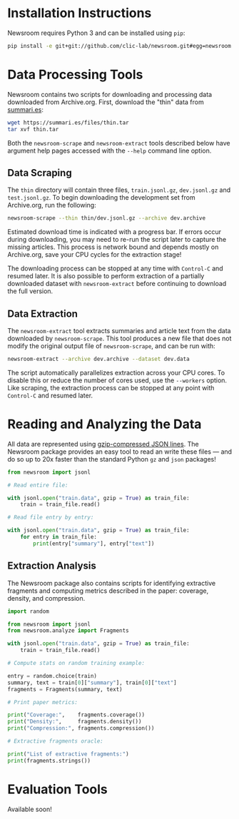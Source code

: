 Installation Instructions
=========================

Newsroom requires Python 3 and can be installed using `pip`:

```sh
pip install -e git+git://github.com/clic-lab/newsroom.git#egg=newsroom
```

Data Processing Tools
=====================

Newsroom contains two scripts for downloading and processing data downloaded
from Archive.org. First, download the "thin" data from [summari.es][summaries]:

```sh
wget https://summari.es/files/thin.tar
tar xvf thin.tar
```

Both the `newsroom-scrape` and `newsroom-extract` tools described below have
argument help pages accessed with the `--help` command line option.

[summaries]: https://summari.es/


Data Scraping
-------------

The `thin` directory will contain three files, `train.jsonl.gz`, `dev.jsonl.gz`
and `test.jsonl.gz`. To begin downloading the development set from Archive.org,
run the following:

```sh
newsroom-scrape --thin thin/dev.jsonl.gz --archive dev.archive
```

Estimated download time is indicated with a progress bar. If errors occur during
downloading, you may need to re-run the script later to capture the missing
articles. This process is network bound and depends mostly on Archive.org, save
your CPU cycles for the extraction stage!

The downloading process can be stopped at any time with `Control-C` and resumed
later. It is also possible to perform extraction of a partially downloaded
dataset with `newsroom-extract` before continuing to download the full version.

Data Extraction
---------------

The `newsroom-extract` tool extracts summaries and article text from the data
downloaded by `newsroom-scrape`. This tool produces a new file that does not
modify the original output file of `newsroom-scrape`, and can be run with:

```sh
newsroom-extract --archive dev.archive --dataset dev.data
```

The script automatically parallelizes extraction across your CPU cores. To
disable this or reduce the number of cores used, use the `--workers` option.
Like scraping, the extraction process can be stopped at any point with
`Control-C` and resumed later.

Reading and Analyzing the Data
==============================

All data are represented using [gzip-compressed JSON lines][jsonl]. The Newsroom
package provides an easy tool to read an write these files — and do so up to
20x faster than the standard Python `gz` and `json` packages!

```python
from newsroom import jsonl

# Read entire file:

with jsonl.open("train.data", gzip = True) as train_file:
    train = train_file.read()

# Read file entry by entry:

with jsonl.open("train.data", gzip = True) as train_file:
    for entry in train_file:
        print(entry["summary"], entry["text"])
```

[jsonl]: http://jsonlines.org/

Extraction Analysis
-------------------

The Newsroom package also contains scripts for identifying extractive fragments
and computing metrics described in the paper: coverage, density, and compression.

```python
import random

from newsroom import jsonl
from newsroom.analyze import Fragments

with jsonl.open("train.data", gzip = True) as train_file:
    train = train_file.read()

# Compute stats on random training example:

entry = random.choice(train)
summary, text = train[0]["summary"], train[0]["text"]
fragments = Fragments(summary, text)

# Print paper metrics:

print("Coverage:",    fragments.coverage())
print("Density:",     fragments.density())
print("Compression:", fragments.compression())

# Extractive fragments oracle:

print("List of extractive fragments:")
print(fragments.strings())
```

Evaluation Tools
================

Available soon!
